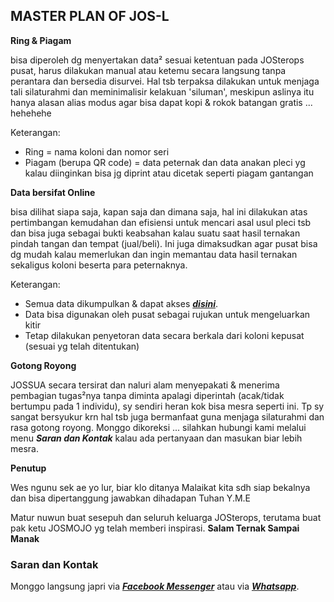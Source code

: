 ## MASTER PLAN OF JOS-L

**Ring & Piagam**

bisa diperoleh dg menyertakan data² sesuai ketentuan pada JOSterops pusat, harus dilakukan manual atau ketemu secara langsung tanpa perantara dan bersedia disurvei. Hal tsb terpaksa dilakukan untuk menjaga tali silaturahmi dan meminimalisir kelakuan 'siluman', meskipun aslinya itu hanya alasan alias modus agar bisa dapat kopi & rokok batangan gratis ... hehehehe

Keterangan:
- Ring = nama koloni dan nomor seri
- Piagam (berupa QR code) = data peternak dan data anakan pleci yg kalau diinginkan bisa jg diprint atau dicetak seperti piagam gantangan

**Data bersifat Online**

bisa dilihat siapa saja, kapan saja dan dimana saja, hal ini dilakukan atas pertimbangan kemudahan dan efisiensi untuk mencari asal usul pleci tsb dan bisa juga sebagai bukti keabsahan kalau suatu saat hasil ternakan pindah tangan dan tempat (jual/beli). Ini juga dimaksudkan agar pusat bisa dg mudah kalau memerlukan dan ingin memantau data hasil ternakan sekaligus koloni beserta para peternaknya.

Keterangan:
- Semua data dikumpulkan & dapat akses [**_disini_**](https://github.com/JOSPlatL?tab=repositories).
- Data bisa digunakan oleh pusat sebagai rujukan untuk mengeluarkan kitir
- Tetap dilakukan penyetoran data secara berkala dari koloni kepusat (sesuai yg telah ditentukan)

**Gotong Royong**

JOSSUA secara tersirat dan naluri alam menyepakati & menerima pembagian tugas²nya tanpa diminta apalagi diperintah (acak/tidak bertumpu pada 1 individu), sy sendiri heran kok bisa mesra seperti ini. Tp sy sangat bersyukur krn hal tsb juga bermanfaat guna menjaga silaturahmi dan rasa gotong royong. Monggo dikoreksi ... silahkan hubungi kami melalui menu **_Saran dan Kontak_** kalau ada pertanyaan dan masukan biar lebih mesra.

**Penutup**

Wes ngunu sek ae yo lur, biar klo ditanya Malaikat kita sdh siap bekalnya dan bisa dipertanggung jawabkan dihadapan Tuhan Y.M.E

Matur nuwun buat sesepuh dan seluruh keluarga JOSterops, terutama buat pak ketu JOSMOJO yg telah memberi inspirasi.
**Salam Ternak Sampai Manak**

### Saran dan Kontak

Monggo langsung japri via [**_Facebook Messenger_**](https://www.facebook.com/Jaka.Bendhu) atau via [**_Whatsapp_**](https://api.whatsapp.com/send?phone=6289519922366).

## [ ](http://)
